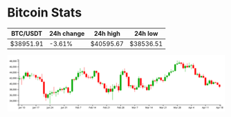 # Bitcoin Stats

BTC/USDT|24h change|24h high|24h low|
|---|---|---|---|
|$38951.91|-3.61%|$40595.67|$38536.51|

<img src="./chart.svg">
